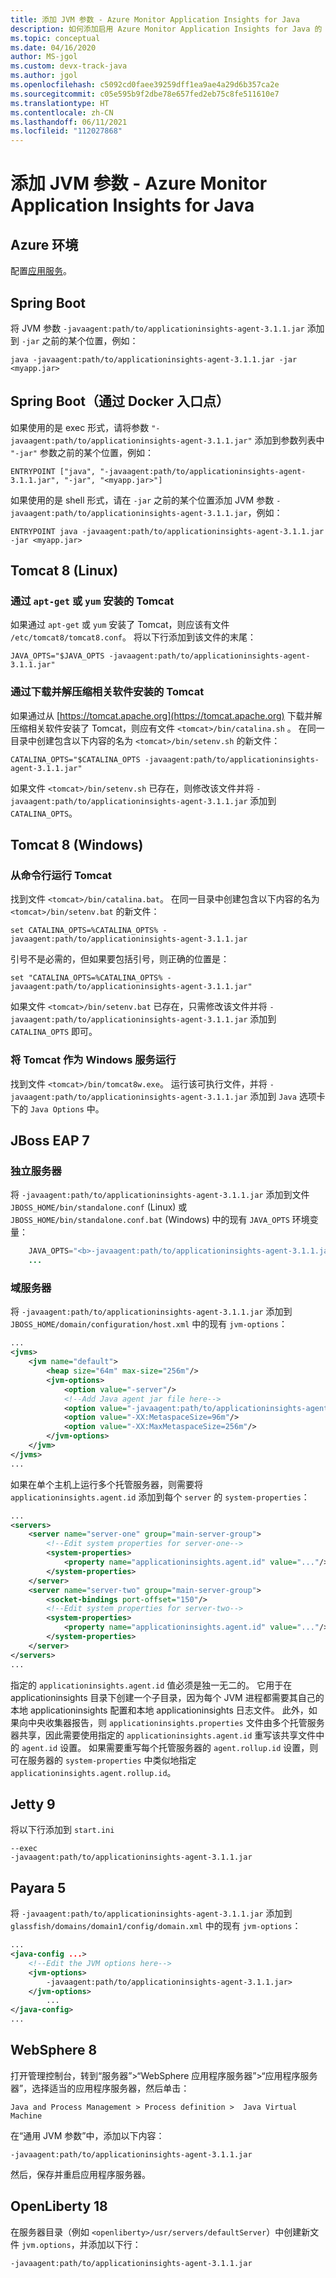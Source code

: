 ```yaml
---
title: 添加 JVM 参数 - Azure Monitor Application Insights for Java
description: 如何添加启用 Azure Monitor Application Insights for Java 的 JVM 参数
ms.topic: conceptual
ms.date: 04/16/2020
author: MS-jgol
ms.custom: devx-track-java
ms.author: jgol
ms.openlocfilehash: c5092cd0faee39259dff1ea9ae4a29d6b357ca2e
ms.sourcegitcommit: c05e595b9f2dbe78e657fed2eb75c8fe511610e7
ms.translationtype: HT
ms.contentlocale: zh-CN
ms.lasthandoff: 06/11/2021
ms.locfileid: "112027868"
---
```

# <a name="adding-the-jvm-arg---azure-monitor-application-insights-for-java"></a>添加 JVM 参数 - Azure Monitor Application Insights for Java



## <a name="azure-environments"></a>Azure 环境

配置[应用服务](../../app-service/configure-language-java.md#set-java-runtime-options)。

## <a name="spring-boot"></a>Spring Boot

将 JVM 参数 `-javaagent:path/to/applicationinsights-agent-3.1.1.jar` 添加到 `-jar` 之前的某个位置，例如：

```
java -javaagent:path/to/applicationinsights-agent-3.1.1.jar -jar <myapp.jar>
```

## <a name="spring-boot-via-docker-entry-point"></a>Spring Boot（通过 Docker 入口点）

如果使用的是 exec 形式，请将参数 `"-javaagent:path/to/applicationinsights-agent-3.1.1.jar"` 添加到参数列表中 `"-jar"` 参数之前的某个位置，例如：

```
ENTRYPOINT ["java", "-javaagent:path/to/applicationinsights-agent-3.1.1.jar", "-jar", "<myapp.jar>"]
```

如果使用的是 shell 形式，请在 `-jar` 之前的某个位置添加 JVM 参数 `-javaagent:path/to/applicationinsights-agent-3.1.1.jar`，例如：

```
ENTRYPOINT java -javaagent:path/to/applicationinsights-agent-3.1.1.jar -jar <myapp.jar>
```

## <a name="tomcat-8-linux"></a>Tomcat 8 (Linux)

### <a name="tomcat-installed-via-apt-get-or-yum"></a>通过 `apt-get` 或 `yum` 安装的 Tomcat

如果通过 `apt-get` 或 `yum` 安装了 Tomcat，则应该有文件 `/etc/tomcat8/tomcat8.conf`。  将以下行添加到该文件的末尾：

```
JAVA_OPTS="$JAVA_OPTS -javaagent:path/to/applicationinsights-agent-3.1.1.jar"
```

### <a name="tomcat-installed-via-download-and-unzip"></a>通过下载并解压缩相关软件安装的 Tomcat

如果通过从 [https://tomcat.apache.org](https://tomcat.apache.org) 下载并解压缩相关软件安装了 Tomcat，则应有文件 `<tomcat>/bin/catalina.sh` 。  在同一目录中创建包含以下内容的名为 `<tomcat>/bin/setenv.sh` 的新文件：

```
CATALINA_OPTS="$CATALINA_OPTS -javaagent:path/to/applicationinsights-agent-3.1.1.jar"
```

如果文件 `<tomcat>/bin/setenv.sh` 已存在，则修改该文件并将 `-javaagent:path/to/applicationinsights-agent-3.1.1.jar` 添加到 `CATALINA_OPTS`。


## <a name="tomcat-8-windows"></a>Tomcat 8 (Windows)

### <a name="running-tomcat-from-the-command-line"></a>从命令行运行 Tomcat

找到文件 `<tomcat>/bin/catalina.bat`。  在同一目录中创建包含以下内容的名为 `<tomcat>/bin/setenv.bat` 的新文件：

```
set CATALINA_OPTS=%CATALINA_OPTS% -javaagent:path/to/applicationinsights-agent-3.1.1.jar
```

引号不是必需的，但如果要包括引号，则正确的位置是：

```
set "CATALINA_OPTS=%CATALINA_OPTS% -javaagent:path/to/applicationinsights-agent-3.1.1.jar"
```

如果文件 `<tomcat>/bin/setenv.bat` 已存在，只需修改该文件并将 `-javaagent:path/to/applicationinsights-agent-3.1.1.jar` 添加到 `CATALINA_OPTS` 即可。

### <a name="running-tomcat-as-a-windows-service"></a>将 Tomcat 作为 Windows 服务运行

找到文件 `<tomcat>/bin/tomcat8w.exe`。  运行该可执行文件，并将 `-javaagent:path/to/applicationinsights-agent-3.1.1.jar` 添加到 `Java` 选项卡下的 `Java Options` 中。


## <a name="jboss-eap-7"></a>JBoss EAP 7

### <a name="standalone-server"></a>独立服务器

将 `-javaagent:path/to/applicationinsights-agent-3.1.1.jar` 添加到文件 `JBOSS_HOME/bin/standalone.conf` (Linux) 或 `JBOSS_HOME/bin/standalone.conf.bat` (Windows) 中的现有 `JAVA_OPTS` 环境变量：

```java    ...
    JAVA_OPTS="<b>-javaagent:path/to/applicationinsights-agent-3.1.1.jar</b> -Xms1303m -Xmx1303m ..."
    ...
```

### <a name="domain-server"></a>域服务器

将 `-javaagent:path/to/applicationinsights-agent-3.1.1.jar` 添加到 `JBOSS_HOME/domain/configuration/host.xml` 中的现有 `jvm-options`：

```xml
...
<jvms>
    <jvm name="default">
        <heap size="64m" max-size="256m"/>
        <jvm-options>
            <option value="-server"/>
            <!--Add Java agent jar file here-->
            <option value="-javaagent:path/to/applicationinsights-agent-3.1.1.jar"/>
            <option value="-XX:MetaspaceSize=96m"/>
            <option value="-XX:MaxMetaspaceSize=256m"/>
        </jvm-options>
    </jvm>
</jvms>
...
```

如果在单个主机上运行多个托管服务器，则需要将 `applicationinsights.agent.id` 添加到每个 `server` 的 `system-properties`：

```xml
...
<servers>
    <server name="server-one" group="main-server-group">
        <!--Edit system properties for server-one-->
        <system-properties> 
            <property name="applicationinsights.agent.id" value="..."/>
        </system-properties>
    </server>
    <server name="server-two" group="main-server-group">
        <socket-bindings port-offset="150"/>
        <!--Edit system properties for server-two-->
        <system-properties>
            <property name="applicationinsights.agent.id" value="..."/> 
        </system-properties>
    </server>
</servers>
...
```

指定的 `applicationinsights.agent.id` 值必须是独一无二的。 它用于在 applicationinsights 目录下创建一个子目录，因为每个 JVM 进程都需要其自己的本地 applicationinsights 配置和本地 applicationinsights 日志文件。 此外，如果向中央收集器报告，则 `applicationinsights.properties` 文件由多个托管服务器共享，因此需要使用指定的 `applicationinsights.agent.id` 重写该共享文件中的 `agent.id` 设置。 如果需要重写每个托管服务器的 `agent.rollup.id` 设置，则可在服务器的 `system-properties` 中类似地指定 `applicationinsights.agent.rollup.id`。


## <a name="jetty-9"></a>Jetty 9

将以下行添加到 `start.ini`

```
--exec
-javaagent:path/to/applicationinsights-agent-3.1.1.jar
```


## <a name="payara-5"></a>Payara 5

将 `-javaagent:path/to/applicationinsights-agent-3.1.1.jar` 添加到 `glassfish/domains/domain1/config/domain.xml` 中的现有 `jvm-options`：

```xml
...
<java-config ...>
    <!--Edit the JVM options here-->
    <jvm-options>
        -javaagent:path/to/applicationinsights-agent-3.1.1.jar>
    </jvm-options>
        ...
</java-config>
...
```

## <a name="websphere-8"></a>WebSphere 8

打开管理控制台，转到“服务器”>“WebSphere 应用程序服务器”>“应用程序服务器”，选择适当的应用程序服务器，然后单击： 

```
Java and Process Management > Process definition >  Java Virtual Machine
```
在“通用 JVM 参数”中，添加以下内容：
```
-javaagent:path/to/applicationinsights-agent-3.1.1.jar
```
然后，保存并重启应用程序服务器。


## <a name="openliberty-18"></a>OpenLiberty 18

在服务器目录（例如 `<openliberty>/usr/servers/defaultServer`）中创建新文件 `jvm.options`，并添加以下行：
```
-javaagent:path/to/applicationinsights-agent-3.1.1.jar
```
